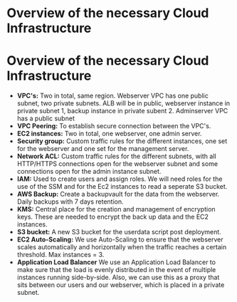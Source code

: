 # Overview of the necessary Cloud Infrastructure
# Overview of the necessary Cloud Infrastructure
* **VPC's:** Two in total, same region. Webserver VPC has one public subnet, two private subnets. ALB will be in public, webserver instance in private subnet 1, backup instance in private subent 2. Adminserver VPC has a public subnet
* **VPC Peering:** To establish secure connection between the VPC's.
* **EC2 instances:** Two in total, one webserver, one admin server.   
* **Security group:** Custom traffic rules for the different instances, one set for the webserver and one set for the management server.  
* **Network ACL:** Custom traffic rules for the different subnets, with all HTTP/HTTPS connections open for the webserver subnet and some connections open for the admin instance subnet.  
* **IAM:** Used to create users and assign roles. We will need roles for the use of the SSM and for the Ec2 instances to read a seperate S3 bucket.
* **AWS Backup:** Create a backupvault for the data from the webserver. Daily backups with 7 days retention. 
* **KMS:** Central place for the creation and management of encryption keys. These are needed to encrypt the back up data and the EC2 instances.  
* **S3 bucket:** A new S3 bucket for the userdata script post deployment. 
* **EC2 Auto-Scaling:** We use Auto-Scaling to ensure that the webserver scales automatically and horizontally when the traffic reaches a certain threshold. Max instances = 3.
* **Application Load Balancer** We use an Application Load Balancer to make sure that the load is evenly distributed in the event of multiple instances running side-by-side. Also, we can use this as a proxy that sits between our users and our webserver, which is placed in a private subnet.